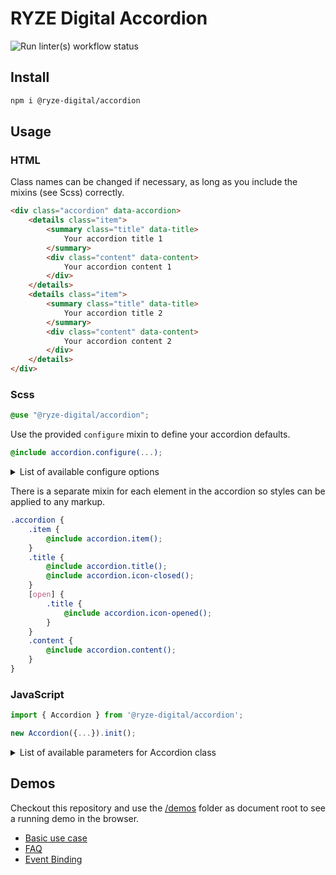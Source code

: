 # RYZE Digital Accordion

![Run linter(s) workflow status](https://github.com/ryze-digital/accordion/actions/workflows/run-lint.yml/badge.svg)

## Install

```sh
npm i @ryze-digital/accordion
```

## Usage

### HTML

Class names can be changed if necessary, as long as you include the mixins (see Scss) correctly.

```html
<div class="accordion" data-accordion>
    <details class="item">
        <summary class="title" data-title>
            Your accordion title 1
        </summary>
        <div class="content" data-content>
            Your accordion content 1
        </div>
    </details>
    <details class="item">
        <summary class="title" data-title>
            Your accordion title 2
        </summary>
        <div class="content" data-content>
            Your accordion content 2
        </div>
    </details>
</div>
```

### Scss

```scss
@use "@ryze-digital/accordion";
```

Use the provided `configure` mixin to define your accordion defaults.

```scss
@include accordion.configure(...);
```

<details>
<summary>List of available configure options</summary>

| Option                 | Type            | Default                      | Description                                                 |
|------------------------|-----------------|------------------------------|-------------------------------------------------------------|
| padding                | Map             |                              | The shared padding used for title and content               |
| padding.right          | Number          | `0`                          |                                                             |
| padding.left           | Number          | `0`                          |                                                             |
| title                  | Map             |                              | Configuration options especially for the title              |
| title.padding          | Map             |                              |                                                             |
| title.padding.top      | Number          | `scss-utilities.rem-calc(8)` |                                                             |
| title.padding.bottom   | Number          | `scss-utilities.rem-calc(8)` |                                                             |
| content                | Map             |                              | Configuration options especially for the content            |
| content.padding        | Map             |                              |                                                             |
| content.padding.top    | Number          | `scss-utilities.rem-calc(8)` |                                                             |
| content.padding.bottom | Number          | `scss-utilities.rem-calc(8)` |                                                             |
| icon                   | Map             |                              | Configure which icons from your icon font should be used    |
| icon.position          | String (Quoted) | `"after"`                    | Should the icons be inserted before or after the title      |
| icon.top               | Number          | `null`                       | Top value for absolute position                             |
| icon.closed            | String (Quoted) | `null`                       | The UTF-8 character of the icon used on a closed accordion  |
| icon.opened            | String (Quoted) | `null`                       | The UTF-8 character of the icon used on an opened accordion |
| icon.spacing           | Number          | `null`                       | The gap between icon and title                              |

Check out [the actual configure mixin](src/styles/_config.scss) for better understanding.
</details>

There is a separate mixin for each element in the accordion so styles can be applied to any markup.

```scss
.accordion {
    .item {
        @include accordion.item();
    }
    .title {
        @include accordion.title();
        @include accordion.icon-closed();
    }
    [open] {
        .title {
            @include accordion.icon-opened();
        }
    }
    .content {
        @include accordion.content();
    }
}
```

### JavaScript

```js
import { Accordion } from '@ryze-digital/accordion';

new Accordion({...}).init();
```

<details>
<summary>List of available parameters for Accordion class</summary>

| Option              | Type        | Default                                                                           | Description                                                               |
|---------------------|-------------|-----------------------------------------------------------------------------------|---------------------------------------------------------------------------|
| el                  | HTMLElement | `document.querySelector('[data-accordion]')`                                      | Container to which the library should be bound                            |
| allowMultipleOpened | boolean     | `false`                                                                           | Should it be possible to have multiple accordions opened at the same time |
| allowDeepLink       | boolean     | `true`                                                                            | Open and scroll to accordion item based on URL hash                       |
| animation           | object      | <pre>{<br>&nbsp;&nbsp;duration: 400,<br>&nbsp;&nbsp;easing: 'ease-out'<br>}</pre> |                                                                           |

</details>

## Demos

Checkout this repository and use the [/demos](/demos) folder as document root to see a running demo in the browser. 

- [Basic use case](/demos/basic.html)
- [FAQ](/demos/faq.html)
- [Event Binding](/demos/event-binding.html)